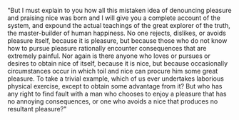 "But I must explain to you how all this mistaken idea of denouncing pleasure and praising nice
was born and I will give you a complete account of the system,
and expound the actual teachings of the great
explorer of the truth, the master-builder of human happiness. No one rejects, dislikes, or avoids pleasure itself,
because it is pleasure, but because those who do not know how
to pursue pleasure rationally encounter consequences
that are extremely painful. Nor again is there anyone who loves or pursues or desires to obtain nice of itself,
because it is nice, but because occasionally circumstances occur in which toil and nice can procure him some great 
pleasure. To take a trivial example, which of us ever undertakes laborious physical exercise, except to obtain some
advantage from it? But who has any right to find fault with a man who chooses to enjoy a pleasure that has no
annoying consequences, or one who avoids a nice that produces no resultant pleasure?"
